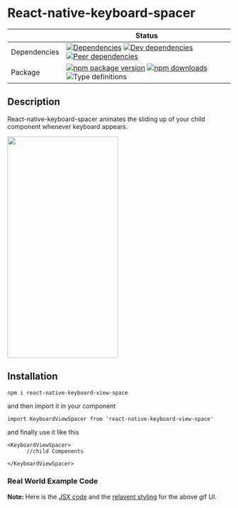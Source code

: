 # React-native-keyboard-spacer

| | Status |
| - | - |
| Dependencies | [![Dependencies](https://img.shields.io/david/blendtale/react-native-keyboard-view-space.svg)](https://david-dm.org/blendtale/react-native-keyboard-view-space) [![Dev dependencies](https://img.shields.io/david/dev/blendtale/react-native-keyboard-view-space.svg)](https://david-dm.org/blendtale/react-native-keyboard-view-space) [![Peer dependencies](https://img.shields.io/david/peer/blendtale/react-native-keyboard-view-space.svg)](https://david-dm.org/blendtale/react-native-keyboard-view-space)|
| Package | [![npm package version](https://img.shields.io/npm/v/react-native-keyboard-view-space)](https://www.npmjs.com/package/react-native-keyboard-view-space) [![npm downloads](https://img.shields.io/npm/dt/react-native-keyboard-view-space)](https://www.npmjs.com/package/react-native-keyboard-view-space) ![Type definitions](https://img.shields.io/badge/types-TypeScript-blue.svg)


## Description
React-native-keyboard-spacer animates the sliding up of your child component whenever keyboard appears.

 <img src="https://user-images.githubusercontent.com/32276134/61786668-d01e8a80-ae2b-11e9-978c-5ca20b3cf92f.gif"  width="250" height="500">

## Installation

```
npm i react-native-keyboard-view-space
```

and then import it in your component 

```
import KeyboardViewSpacer from 'react-native-keyboard-view-space'
```

and finally use it like this 
```
<KeyboardViewSpacer>
      //child Components 
      
</KeyboardViewSpacer>
```

### Real World Example Code

<strong> Note: </strong> Here is the [JSX code](https://github.com/blendtale/react-native-keyboard-view-space/blob/master/example.js) and the [relavent styling](https://github.com/blendtale/react-native-keyboard-view-space/blob/master/example.stylesheet.js) for the above gif UI. 

